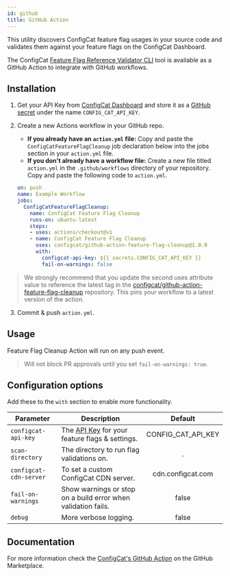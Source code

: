 ```yaml
---
id: github
title: GitHub Action
---
```


This utility discovers ConfigCat feature flag usages in your source code and validates them against your feature flags on the ConfigCat Dashboard.

The ConfigCat <a href="https://github.com/configcat/feature-flag-reference-validator" target="_blank">Feature Flag Reference Validator CLI</a> tool is available as a GitHub Action to integrate with GitHub workflows.


## Installation
1. Get your API Key from <a href="https://app.configcat.com/connect" target="_blank">ConfigCat Dashboard</a> and store it as a <a href="https://help.github.com/en/actions/configuring-and-managing-workflows/creating-and-storing-encrypted-secrets" target="_blank">GitHub secret</a> under the name `CONFIG_CAT_API_KEY`.

2. Create a new Actions workflow in your GitHub repo.

   - **If you already have an `action.yml` file:** Copy and paste the `ConfigCatFeatureFlagCleanup` job declaration below into the jobs section in your `action.yml` file.
   - **If you don't already have a workflow file:** Create a new file titled `action.yml` in the `.github/workflows` directory of your repository. Copy and paste the following code to `action.yml`.

   ```yaml
   on: push
   name: Example Workflow
   jobs:
     ConfigCatFeatureFlagCleanup:
       name: ConfigCat Feature Flag Cleanup
       runs-on: ubuntu-latest
       steps:
       - uses: actions/checkout@v1
       - name: ConfigCat Feature Flag Cleanup
         uses: configcat/github-action-feature-flag-cleanup@1.0.0
         with:
           configcat-api-key: ${{ secrets.CONFIG_CAT_API_KEY }}
           fail-on-warnings: false
   ```

  > We strongly recommend that you update the second uses attribute value to reference the latest tag in the <a href="https://github.com/configcat/github-action-feature-flag-cleanup" target="_blank">configcat/github-action-feature-flag-cleanup</a> repository. This pins your workflow to a latest version of the action.

3. Commit & push `action.yml`.

## Usage

Feature Flag Cleanup Action will run on any push event.

> Will not block PR approvals until you set `fail-on-warnings: true`.

## Configuration options

Add these to the `with` section to enable more functionality.

| Parameter              | Description                                                                                                    |      Default       |
| ---------------------- | -------------------------------------------------------------------------------------------------------------- | :----------------: |
| `configcat-api-key`    | The <a href="https://app.configcat.com/connect" target="_blank">API Key</a> for your feature flags & settings. | CONFIG_CAT_API_KEY |
| `scan-directory`       | The directory to run flag validations on.                                                                      |         .          |
| `configcat-cdn-server` | To set a custom ConfigCat CDN server.                                                                          | cdn.configcat.com  |
| `fail-on-warnings`     | Show warnings or stop on a build error when validation fails.                                                  |       false        |
| `debug`                | More verbose logging.                                                                                          |       false        |

## Documentation
For more information check the <a href="https://github.com/marketplace/actions/configcat-feature-flag-cleanup" target="_blank">ConfigCat's GitHub Action</a> on the GitHub Marketplace.
